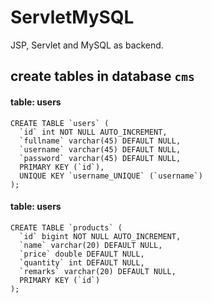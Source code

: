 # ServletMySQL
JSP, Servlet and MySQL as  backend. 

## create tables in database `cms`
#### table: users
```
CREATE TABLE `users` (
  `id` int NOT NULL AUTO_INCREMENT,
  `fullname` varchar(45) DEFAULT NULL,
  `username` varchar(45) DEFAULT NULL,
  `password` varchar(45) DEFAULT NULL,
  PRIMARY KEY (`id`),
  UNIQUE KEY `username_UNIQUE` (`username`)
);
```
#### table: users
```
CREATE TABLE `products` (
  `id` bigint NOT NULL AUTO_INCREMENT,
  `name` varchar(20) DEFAULT NULL,
  `price` double DEFAULT NULL,
  `quantity` int DEFAULT NULL,
  `remarks` varchar(20) DEFAULT NULL,
  PRIMARY KEY (`id`)
);
```
